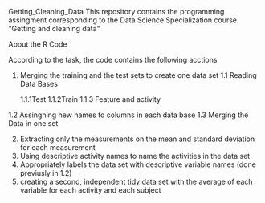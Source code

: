 Getting_Cleaning_Data
This repository contains the programming assingment corresponding to the Data Science Specialization course "Getting and cleaning data"

About the R Code

According to the task, the code contains the following acctions

1. Merging the training and the test sets to create one data set
  1.1 Reading Data Bases
  
    1.1.1Test
    1.1.2Train
    1.1.3 Feature and activity
  
  1.2 Assingning new names to columns in each data base
  1.3 Merging the Data in one set
  
2. Extracting only the measurements on the mean and standard deviation for each measurement
3. Using descriptive activity names to name the activities in the data set
4. Appropriately labels the data set with descriptive variable names (done previusly in 1.2)
5. creating  a second, independent tidy data  set with the average of each variable for each activity and each subject
